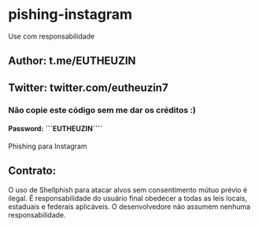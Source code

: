 # pishing-instagram
Use com responsabilidade
## Author: t.me/EUTHEUZIN
## Twitter: twitter.com/eutheuzin7
### Não copie este código sem me dar os créditos :) 

#### Password: ```EUTHEUZIN````
Phishing para Instagram

## Contrato:

O uso de Shellphish para atacar alvos sem consentimento mútuo prévio é ilegal. É responsabilidade do usuário final obedecer a todas as leis locais, estaduais e federais aplicáveis. O desenvolvedore não assumem nenhuma responsabilidade.
